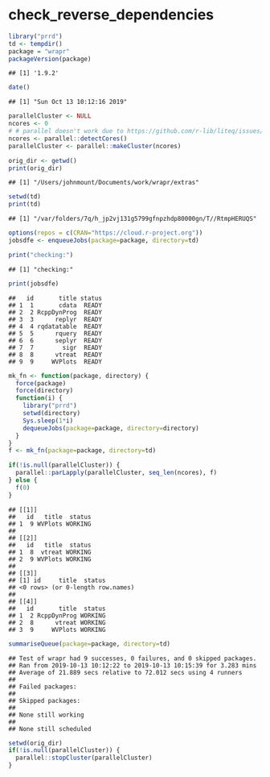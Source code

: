 check\_reverse\_dependencies
================

``` r
library("prrd")
td <- tempdir()
package = "wrapr"
packageVersion(package)
```

    ## [1] '1.9.2'

``` r
date()
```

    ## [1] "Sun Oct 13 10:12:16 2019"

``` r
parallelCluster <- NULL
ncores <- 0
# # parallel doesn't work due to https://github.com/r-lib/liteq/issues/22
ncores <- parallel::detectCores()
parallelCluster <- parallel::makeCluster(ncores)

orig_dir <- getwd()
print(orig_dir)
```

    ## [1] "/Users/johnmount/Documents/work/wrapr/extras"

``` r
setwd(td)
print(td)
```

    ## [1] "/var/folders/7q/h_jp2vj131g5799gfnpzhdp80000gn/T//RtmpHERUQS"

``` r
options(repos = c(CRAN="https://cloud.r-project.org"))
jobsdfe <- enqueueJobs(package=package, directory=td)

print("checking:")
```

    ## [1] "checking:"

``` r
print(jobsdfe)
```

    ##   id       title status
    ## 1  1       cdata  READY
    ## 2  2 RcppDynProg  READY
    ## 3  3      replyr  READY
    ## 4  4 rqdatatable  READY
    ## 5  5      rquery  READY
    ## 6  6      seplyr  READY
    ## 7  7        sigr  READY
    ## 8  8      vtreat  READY
    ## 9  9     WVPlots  READY

``` r
mk_fn <- function(package, directory) {
  force(package)
  force(directory)
  function(i) {
    library("prrd")
    setwd(directory)
    Sys.sleep(1*i)
    dequeueJobs(package=package, directory=directory)
  }
}
f <- mk_fn(package=package, directory=td)

if(!is.null(parallelCluster)) {
  parallel::parLapply(parallelCluster, seq_len(ncores), f)
} else {
  f(0)
}
```

    ## [[1]]
    ##   id   title  status
    ## 1  9 WVPlots WORKING
    ## 
    ## [[2]]
    ##   id   title  status
    ## 1  8  vtreat WORKING
    ## 2  9 WVPlots WORKING
    ## 
    ## [[3]]
    ## [1] id     title  status
    ## <0 rows> (or 0-length row.names)
    ## 
    ## [[4]]
    ##   id       title  status
    ## 1  2 RcppDynProg WORKING
    ## 2  8      vtreat WORKING
    ## 3  9     WVPlots WORKING

``` r
summariseQueue(package=package, directory=td)
```

    ## Test of wrapr had 9 successes, 0 failures, and 0 skipped packages. 
    ## Ran from 2019-10-13 10:12:22 to 2019-10-13 10:15:39 for 3.283 mins 
    ## Average of 21.889 secs relative to 72.012 secs using 4 runners
    ## 
    ## Failed packages:   
    ## 
    ## Skipped packages:   
    ## 
    ## None still working
    ## 
    ## None still scheduled

``` r
setwd(orig_dir)
if(!is.null(parallelCluster)) {
  parallel::stopCluster(parallelCluster)
}
```
